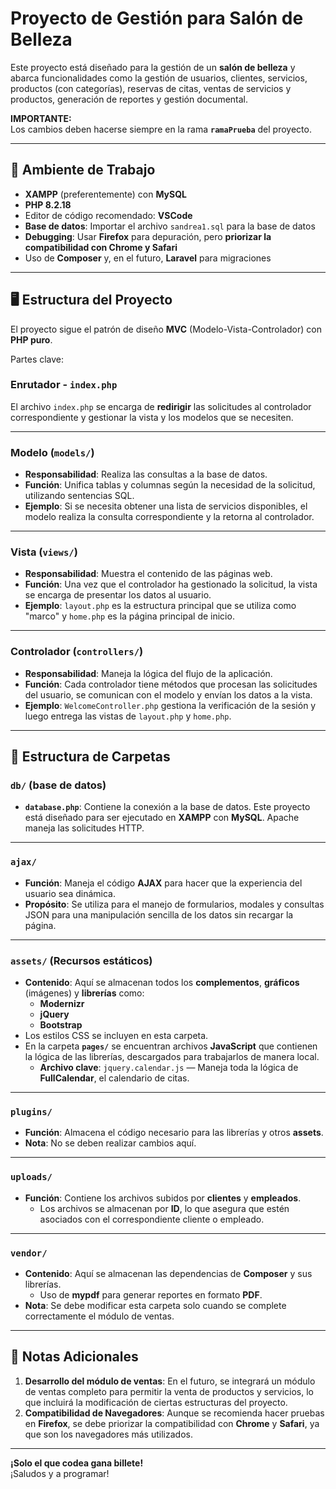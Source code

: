 # Proyecto de Gestión para Salón de Belleza

Este proyecto está diseñado para la gestión de un **salón de belleza** y abarca funcionalidades como la gestión de usuarios, clientes, servicios, productos (con categorías), reservas de citas, ventas de servicios y productos, generación de reportes y gestión documental.

**IMPORTANTE:**  
Los cambios deben hacerse siempre en la rama **`ramaPrueba`** del proyecto.

---

## 🔧 **Ambiente de Trabajo**

- **XAMPP** (preferentemente) con **MySQL**
- **PHP 8.2.18**  
- Editor de código recomendado: **VSCode**
- **Base de datos**: Importar el archivo `sandrea1.sql` para la base de datos
- **Debugging**: Usar **Firefox** para depuración, pero **priorizar la compatibilidad con Chrome y Safari**
- Uso de **Composer** y, en el futuro, **Laravel** para migraciones

---

## 🖥️ **Estructura del Proyecto**

El proyecto sigue el patrón de diseño **MVC** (Modelo-Vista-Controlador) con **PHP puro**.

Partes clave:

### **Enrutador - `index.php`**
El archivo `index.php` se encarga de **redirigir** las solicitudes al controlador correspondiente y gestionar la vista y los modelos que se necesiten.

---

### **Modelo (`models/`)**

- **Responsabilidad**: Realiza las consultas a la base de datos.
- **Función**: Unifica tablas y columnas según la necesidad de la solicitud, utilizando sentencias SQL.
- **Ejemplo**: Si se necesita obtener una lista de servicios disponibles, el modelo realiza la consulta correspondiente y la retorna al controlador.

---

### **Vista (`views/`)**

- **Responsabilidad**: Muestra el contenido de las páginas web.
- **Función**: Una vez que el controlador ha gestionado la solicitud, la vista se encarga de presentar los datos al usuario.
- **Ejemplo**: `layout.php` es la estructura principal que se utiliza como "marco" y `home.php` es la página principal de inicio.

---

### **Controlador (`controllers/`)**

- **Responsabilidad**: Maneja la lógica del flujo de la aplicación.
- **Función**: Cada controlador tiene métodos que procesan las solicitudes del usuario, se comunican con el modelo y envían los datos a la vista.
- **Ejemplo**: `WelcomeController.php` gestiona la verificación de la sesión y luego entrega las vistas de `layout.php` y `home.php`.

---

## 📁 **Estructura de Carpetas**

### **`db/` (base de datos)**

- **`database.php`**: Contiene la conexión a la base de datos. Este proyecto está diseñado para ser ejecutado en **XAMPP** con **MySQL**. Apache maneja las solicitudes HTTP.

---

### **`ajax/`**

- **Función**: Maneja el código **AJAX** para hacer que la experiencia del usuario sea dinámica.
- **Propósito**: Se utiliza para el manejo de formularios, modales y consultas JSON para una manipulación sencilla de los datos sin recargar la página.

---

### **`assets/` (Recursos estáticos)**

- **Contenido**: Aquí se almacenan todos los **complementos**, **gráficos** (imágenes) y **librerías** como:
  - **Modernizr**  
  - **jQuery**  
  - **Bootstrap**
- Los estilos CSS se incluyen en esta carpeta.
- En la carpeta **`pages/`** se encuentran archivos **JavaScript** que contienen la lógica de las librerías, descargados para trabajarlos de manera local.
  - **Archivo clave**: `jquery.calendar.js` — Maneja toda la lógica de **FullCalendar**, el calendario de citas.

---

### **`plugins/`**

- **Función**: Almacena el código necesario para las librerías y otros **assets**. 
- **Nota**: No se deben realizar cambios aquí.

---

### **`uploads/`**

- **Función**: Contiene los archivos subidos por **clientes** y **empleados**.
  - Los archivos se almacenan por **ID**, lo que asegura que estén asociados con el correspondiente cliente o empleado.

---

### **`vendor/`**

- **Contenido**: Aquí se almacenan las dependencias de **Composer** y sus librerías.
  - Uso de **mypdf** para generar reportes en formato **PDF**.
- **Nota**: Se debe modificar esta carpeta solo cuando se complete correctamente el módulo de ventas.

---

## 📅 **Notas Adicionales**

1. **Desarrollo del módulo de ventas**: En el futuro, se integrará un módulo de ventas completo para permitir la venta de productos y servicios, lo que incluirá la modificación de ciertas estructuras del proyecto.
2. **Compatibilidad de Navegadores**: Aunque se recomienda hacer pruebas en **Firefox**, se debe priorizar la compatibilidad con **Chrome** y **Safari**, ya que son los navegadores más utilizados.

---

**¡Solo el que codea gana billete!**  
¡Saludos y a programar!
